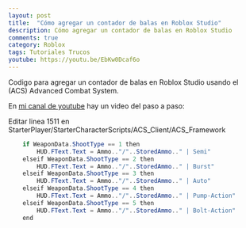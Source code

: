 ```yaml
---
layout: post
title:  "Cómo agregar un contador de balas en Roblox Studio"
description: Cómo agregar un contador de balas en Roblox Studio
comments: true
category: Roblox
tags: Tutoriales Trucos
youtube: https://youtu.be/EbKw0Dcaf6o
---
```

Codigo para agregar un contador de balas en Roblox Studio usando el (ACS) Advanced Combat System.

En <a target="_blank" href="{{ page.youtube }}">mi canal de youtube</a> hay un video del paso a paso:

Editar linea 1511 en StarterPlayer/StarterCharacterScripts/ACS_Client/ACS_Framework
```C#
	if WeaponData.ShootType == 1 then
		HUD.FText.Text = Ammo.."/"..StoredAmmo.." | Semi"
	elseif WeaponData.ShootType == 2 then
		HUD.FText.Text = Ammo.."/"..StoredAmmo.." | Burst"
	elseif WeaponData.ShootType == 3 then
		HUD.FText.Text = Ammo.."/"..StoredAmmo.." | Auto"
	elseif WeaponData.ShootType == 4 then
		HUD.FText.Text = Ammo.."/"..StoredAmmo.." | Pump-Action"
	elseif WeaponData.ShootType == 5 then
		HUD.FText.Text = Ammo.."/"..StoredAmmo.." | Bolt-Action"
	end
```
